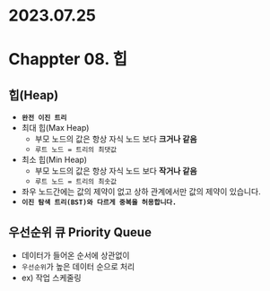 # 2023.07.25
# Chappter 08. 힙
## 힙(Heap)
- **`완전 이진 트리`**
- 최대 힙(Max Heap)
  - 부모 노드의 값은 항상 자식 노드 보다 **크거나 같음**
  - `루트 노드 = 트리의 최댓값`
- 최소 힙(Min Heap)
  - 부모 노드의 값은 항상 자식 노드 보다 **작거나 같음**
  - `루트 노드 = 트리의 최솟값`
- 좌우 노드간에는 값의 제약이 없고 상하 관계에서만 값의 제약이 있습니다.
- **`이진 탐색 트리(BST)와 다르게 중복을 허용합니다.`**

## 우선순위 큐 Priority Queue
- 데이터가 들어온 순서에 상관없이
- `우선순위`가 높은 데이터 순으로 처리
- ex) 작업 스케줄링


